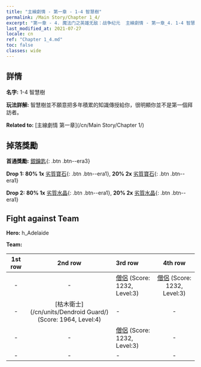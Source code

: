 ```yaml
---
title: "主線劇情 - 第一章 - 1-4 智慧樹"
permalink: /Main Story/Chapter 1_4/
excerpt: "第一章 - 4. 魔法门之英雄无敌：战争纪元  主線劇情 - 第一章_4. 1-4 智慧樹"
last_modified_at: 2021-07-27
locale: cn
ref: "Chapter 1_4.md"
toc: false
classes: wide
---
```


## 詳情

 **名字:** 1-4 智慧樹

 **玩法詳解:** 智慧樹並不願意把多年積累的知識傳授給你，很明顯你並不是第一個拜訪者。

 **Related to:** [主線劇情 第一章](/cn/Main Story/Chapter 1/)

## 掉落獎勵

 **首通獎勵:** [銀鑰匙](/cn/Items/con_693/){: .btn .btn--era3}

 **Drop 1:** **80% 1x** [劣質寶石](/cn/Items/mat_4/){: .btn .btn--era1}, **20% 2x** [劣質寶石](/cn/Items/mat_4/){: .btn .btn--era1}

 **Drop 2:** **80% 1x** [劣質水晶](/cn/Items/mat_5/){: .btn .btn--era1}, **20% 2x** [劣質水晶](/cn/Items/mat_5/){: .btn .btn--era1}


## Fight against Team
 **Hero:** h_Adelaide

 **Team:**


  | 1st row | 2nd row | 3rd row | 4th row |
  |:----:|:----:|:----|:----:|
  | - | - | [僧侶](/cn/units/Monk/) (Score: 1232, Level:3)  | [僧侶](/cn/units/Monk/) (Score: 1232, Level:3)  |
  | - | [枯木衛士](/cn/units/Dendroid Guard/) (Score: 1964, Level:4)  | - | - |
  | - | - | [僧侶](/cn/units/Monk/) (Score: 1232, Level:3)  | - |
  | - | - | - | - |



